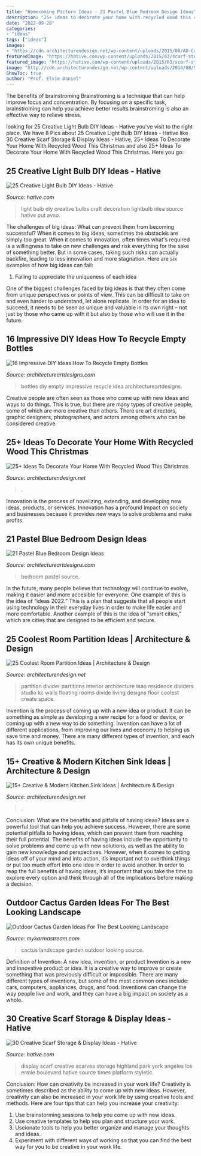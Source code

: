 ```yaml
---
title: "Homecoming Picture Ideas - 21 Pastel Blue Bedroom Design Ideas"
description: "25+ ideas to decorate your home with recycled wood this christmas"
date: "2022-09-28"
categories:
- "ideas"
tags: ["ideas"]
images:
- "https://cdn.architecturendesign.net/wp-content/uploads/2015/08/AD-Creative-Modern-Kitchen-Sink-Ideas-09.jpg"
featuredImage: "https://hative.com/wp-content/uploads/2015/03/scarf-storage-ideas/13-creative-scarf-storage-and-display-ideas.jpg"
featured_image: "https://hative.com/wp-content/uploads/2015/03/scarf-storage-ideas/13-creative-scarf-storage-and-display-ideas.jpg"
image: "http://cdn.architecturendesign.net/wp-content/uploads/2014/08/559.jpg"
ShowToc: true
author: "Prof. Elvie Daniel"
---
```



The benefits of brainstroming
Brainstroming is a technique that can help improve focus and concentration. By focusing on a specific task, brainstroming can help you achieve better results.brainstroming is also an effective way to relieve stress.

	

		
looking for 25 Creative Light Bulb DIY Ideas - Hative you've visit to the right place. We have 8 Pics about 25 Creative Light Bulb DIY Ideas - Hative like 30 Creative Scarf Storage &amp; Display Ideas - Hative, 25+ Ideas To Decorate Your Home With Recycled Wood This Christmas and also 25+ Ideas To Decorate Your Home With Recycled Wood This Christmas. Here you go:
		
    
## 25 Creative Light Bulb DIY Ideas - Hative

<img loading=lazy src="https://hative.com/wp-content/uploads/2015/04/light-bulb-ideas/16-creative-light-bulb-diy-ideas.jpg" onerror="this.onerror=null;this.src='https://tse1.mm.bing.net/th?id=OIP.y6CTAVztglG4dK6oiTCM2gHaJ4&amp;pid=15.1';" alt="25 Creative Light Bulb DIY Ideas - Hative">

_Source: hative.com_

>light bulb diy creative bulbs craft decoration lightbulb idea source hative put avso. 

	

The challenges of big ideas: What can prevent them from becoming successful?
When it comes to big ideas, sometimes the obstacles are simply too great. When it comes to innovation, often times what's required is a willingness to take on new challenges and risk everything for the sake of something better. But in some cases, taking such risks can actually backfire, leading to less innovation and more stagnation. Here are six examples of how big ideas can fail:
1) Failing to appreciate the uniqueness of each idea

One of the biggest challenges faced by big ideas is that they often come from unique perspectives or points of view. This can be difficult to take on and even harder to understand, let alone replicate. In order for an idea to succeed, it needs to be seen as unique and valuable in its own right – not just by those who came up with it but also by those who will use it in the future.

    
## 16 Impressive DIY Ideas How To Recycle Empty Bottles

<img loading=lazy src="https://www.architectureartdesigns.com/wp-content/uploads/2013/03/decoration-bottles-diy-ArchitectureArtDesigns-7.jpg" onerror="this.onerror=null;this.src='https://tse3.mm.bing.net/th?id=OIP.jMRhcDaSHdLdfuWguAqdRgHaJ6&amp;pid=15.1';" alt="16 Impressive DIY Ideas How To Recycle Empty Bottles">

_Source: architectureartdesigns.com_

>bottles diy empty impressive recycle idea architectureartdesigns. 

	

Creative people are often seen as those who come up with new ideas and ways to do things. This is true, but there are many types of creative people, some of which are more creative than others. There are art directors, graphic designers, photographers, and actors among others who can be considered creative.

    
## 25+ Ideas To Decorate Your Home With Recycled Wood This Christmas

<img loading=lazy src="https://cdn.architecturendesign.net/wp-content/uploads/2015/12/AD-Ideas-To-Decorate-Your-Home-With-Recycled-Wood-This-28.jpg" onerror="this.onerror=null;this.src='https://tse3.mm.bing.net/th?id=OIP.NPpcTTLgr5XtO4qlGhRNXAHaLL&amp;pid=15.1';" alt="25+ Ideas To Decorate Your Home With Recycled Wood This Christmas">

_Source: architecturendesign.net_

>. 

	

Innovation is the process of novelizing, extending, and developing new ideas, products, or services. Innovation has a profound impact on society and businesses because it provides new ways to solve problems and make profits.

    
## 21 Pastel Blue Bedroom Design Ideas

<img loading=lazy src="https://www.architectureartdesigns.com/wp-content/uploads/2015/05/1618.jpg" onerror="this.onerror=null;this.src='https://tse2.mm.bing.net/th?id=OIP.uGAdMGII2kQ-jM7EueSGQgHaJ3&amp;pid=15.1';" alt="21 Pastel Blue Bedroom Design Ideas">

_Source: architectureartdesigns.com_

>bedroom pastel source. 

	

In the future, many people believe that technology will continue to evolve, making it easier and more accesible for everyone. One example of this is the idea of “ideas 2022.” This is a plan that suggests that all people start using technology in their everyday lives in order to make life easier and more comfortable. Another example of this is the idea of “smart cities,” which are cities that are designed to be efficient and secure.

    
## 25 Coolest Room Partition Ideas | Architecture &amp; Design

<img loading=lazy src="http://cdn.architecturendesign.net/wp-content/uploads/2014/08/559.jpg" onerror="this.onerror=null;this.src='https://tse2.mm.bing.net/th?id=OIP.ezvH4qoRj1glBCBnrbwgYgHaLH&amp;pid=15.1';" alt="25 Coolest Room Partition Ideas | Architecture &amp; Design">

_Source: architecturendesign.net_

>partition divider partitions interior architecture tsao residence dividers studio kc walls floating rooms divide living designs floor coolest create space. 

	

Invention is the process of coming up with a new idea or product. It can be something as simple as developing a new recipe for a food or device, or coming up with a new way to do something. Invention can have a lot of different applications, from improving our lives and economy to helping us save time and money. There are many different types of invention, and each has its own unique benefits.

    
## 15+ Creative &amp; Modern Kitchen Sink Ideas | Architecture &amp; Design

<img loading=lazy src="https://cdn.architecturendesign.net/wp-content/uploads/2015/08/AD-Creative-Modern-Kitchen-Sink-Ideas-09.jpg" onerror="this.onerror=null;this.src='https://tse4.mm.bing.net/th?id=OIP.Fx8z1IFagmnAMomeBRsZ1AHaMW&amp;pid=15.1';" alt="15+ Creative &amp; Modern Kitchen Sink Ideas | Architecture &amp; Design">

_Source: architecturendesign.net_

>. 

	

Conclusion: What are the benefits and pitfalls of having ideas?
Ideas are a powerful tool that can help you achieve success. However, there are some potential pitfalls to having ideas, which can prevent them from reaching their full potential. The benefits of having ideas include the opportunity to solve problems and come up with new solutions, as well as the ability to gain new knowledge and perspectives. However, when it comes to getting ideas off of your mind and into action, it’s important not to overthink things or put too much effort into one idea in order to avoid another. In order to reap the full benefits of having ideas, it’s important that you take the time to explore every option and think through all of the implications before making a decision.

    
## Outdoor Cactus Garden Ideas For The Best Looking Landscape

<img loading=lazy src="https://mykarmastream.com/wp-content/uploads/2017/08/cactus-garden-9.jpg" onerror="this.onerror=null;this.src='https://tse4.mm.bing.net/th?id=OIP.JfxXK4EJu5kD7aKDXvW0RQHaLI&amp;pid=15.1';" alt="Outdoor Cactus Garden Ideas For The Best Looking Landscape">

_Source: mykarmastream.com_

>cactus landscape garden outdoor looking source. 

	

Definition of Invention: A new idea, invention, or product
Invention is a new and innovative product or idea. It is a creative way to improve or create something that was previously difficult or impossible. There are many different types of inventions, but some of the most common ones include: cars, computers, appliances, drugs, and food. Inventions can change the way people live and work, and they can have a big impact on society as a whole.

    
## 30 Creative Scarf Storage &amp; Display Ideas - Hative

<img loading=lazy src="https://hative.com/wp-content/uploads/2015/03/scarf-storage-ideas/13-creative-scarf-storage-and-display-ideas.jpg" onerror="this.onerror=null;this.src='https://tse4.mm.bing.net/th?id=OIP.gXSSa2kUOVXuXFYRtm4rxAHaLd&amp;pid=15.1';" alt="30 Creative Scarf Storage &amp; Display Ideas - Hative">

_Source: hative.com_

>display scarf creative scarves storage highland park york angeles los ermie boulevard hative source times platform styletic. 

	

Conclusion: How can creativity be increased in your work life?
Creativity is sometimes described as the ability to come up with new ideas. However, creativity can also be increased in your work life by using creative tools and methods. Here are four tips that can help you increase your creativity:
1. Use brainstorming sessions to help you come up with new ideas.
2. Use creative templates to help you plan and structure your work.
3. Useionate tools to help you better organize and manage your thoughts and ideas.
4. Experiment with different ways of working so that you can find the best way for you to be creative in your work life.

